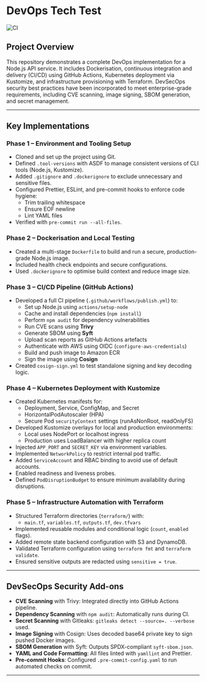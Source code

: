 # DevOps Tech Test

![CI](https://github.com/CloudFred1010/devops-tech-test/actions/workflows/publish.yml/badge.svg)

## Project Overview

This repository demonstrates a complete DevOps implementation for a Node.js API service. It includes Dockerisation, continuous integration and delivery (CI/CD) using GitHub Actions, Kubernetes deployment via Kustomize, and infrastructure provisioning with Terraform. DevSecOps security best practices have been incorporated to meet enterprise-grade requirements, including CVE scanning, image signing, SBOM generation, and secret management.

---

## Key Implementations

### Phase 1 – Environment and Tooling Setup

- Cloned and set up the project using Git.
- Defined `.tool-versions` with ASDF to manage consistent versions of CLI tools (Node.js, Kustomize).
- Added `.gitignore` and `.dockerignore` to exclude unnecessary and sensitive files.
- Configured Prettier, ESLint, and pre-commit hooks to enforce code hygiene:
  - Trim trailing whitespace
  - Ensure EOF newline
  - Lint YAML files
- Verified with `pre-commit run --all-files`.

### Phase 2 – Dockerisation and Local Testing

- Created a multi-stage `Dockerfile` to build and run a secure, production-grade Node.js image.
- Included health check endpoints and secure configurations.
- Used `.dockerignore` to optimise build context and reduce image size.

### Phase 3 – CI/CD Pipeline (GitHub Actions)

- Developed a full CI pipeline (`.github/workflows/publish.yml`) to:
  - Set up Node.js using `actions/setup-node`
  - Cache and install dependencies (`npm install`)
  - Perform `npm audit` for dependency vulnerabilities
  - Run CVE scans using **Trivy**
  - Generate SBOM using **Syft**
  - Upload scan reports as GitHub Actions artefacts
  - Authenticate with AWS using OIDC (`configure-aws-credentials`)
  - Build and push image to Amazon ECR
  - Sign the image using **Cosign**
- Created `cosign-sign.yml` to test standalone signing and key decoding logic.

### Phase 4 – Kubernetes Deployment with Kustomize

- Created Kubernetes manifests for:
  - Deployment, Service, ConfigMap, and Secret
  - HorizontalPodAutoscaler (HPA)
  - Secure Pod `securityContext` settings (runAsNonRoot, readOnlyFS)
- Developed Kustomize overlays for local and production environments:
  - Local uses NodePort or localhost ingress
  - Production uses LoadBalancer with higher replica count
- Injected `APP_PORT` and `SECRET_KEY` via environment variables.
- Implemented `NetworkPolicy` to restrict internal pod traffic.
- Added `ServiceAccount` and RBAC binding to avoid use of default accounts.
- Enabled readiness and liveness probes.
- Defined `PodDisruptionBudget` to ensure minimum availability during disruptions.

### Phase 5 – Infrastructure Automation with Terraform

- Structured Terraform directories (`terraform/`) with:
  - `main.tf`, `variables.tf`, `outputs.tf`, `dev.tfvars`
- Implemented reusable modules and conditional logic (`count`, `enabled` flags).
- Added remote state backend configuration with S3 and DynamoDB.
- Validated Terraform configuration using `terraform fmt` and `terraform validate`.
- Ensured sensitive outputs are redacted using `sensitive = true`.

---

## DevSecOps Security Add-ons

- **CVE Scanning** with Trivy: Integrated directly into GitHub Actions pipeline.
- **Dependency Scanning** with `npm audit`: Automatically runs during CI.
- **Secret Scanning** with Gitleaks: `gitleaks detect --source=. --verbose` used.
- **Image Signing** with Cosign: Uses decoded base64 private key to sign pushed Docker images.
- **SBOM Generation** with Syft: Outputs SPDX-compliant `syft-sbom.json`.
- **YAML and Code Formatting**: All files linted with `yamllint` and Prettier.
- **Pre-commit Hooks**: Configured `.pre-commit-config.yaml` to run automated checks on commit.

---
